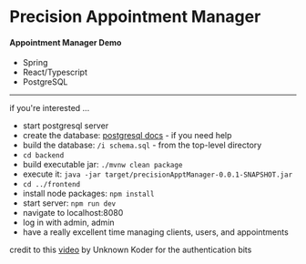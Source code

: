 # Precision Appointment Manager

#### Appointment Manager Demo

- Spring
- React/Typescript
- PostgreSQL

___

if you're interested ...

- start postgresql server
- create the database: [postgresql docs](https://www.postgresql.org/docs/current/) - if you need help
- build the database:  ``` /i schema.sql ``` - from the top-level directory
- ``` cd backend ```
- build executable jar: ``` ./mvnw clean package ```
- execute it: ``` java -jar target/precisionApptManager-0.0.1-SNAPSHOT.jar ```
- ``` cd ../frontend ```
- install node packages: ``` npm install ```
- start server: ``` npm run dev ```
- navigate to localhost:8080
- log in with admin, admin
- have a really excellent time managing clients, users, and appointments

credit to this [video](https://www.youtube.com/watch?v=TeBt0Ike_Tk&t=23s) by Unknown Koder for the authentication bits



